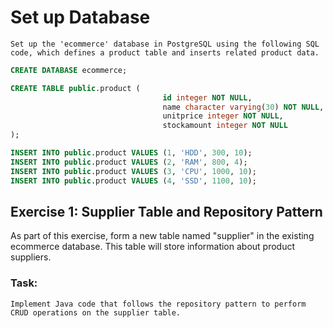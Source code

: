 # Set up Database
    Set up the 'ecommerce' database in PostgreSQL using the following SQL code, which defines a product table and inserts related product data.
~~~sql
CREATE DATABASE ecommerce;

CREATE TABLE public.product (
                                  id integer NOT NULL,
                                  name character varying(30) NOT NULL,
                                  unitprice integer NOT NULL,
                                  stockamount integer NOT NULL
);

INSERT INTO public.product VALUES (1, 'HDD', 300, 10);
INSERT INTO public.product VALUES (2, 'RAM', 800, 4);
INSERT INTO public.product VALUES (3, 'CPU', 1000, 10);
INSERT INTO public.product VALUES (4, 'SSD', 1100, 10);
~~~


## Exercise 1: Supplier Table and Repository Pattern

As part of this exercise, form a new table named "supplier" in the existing ecommerce database. 
This table will store information about product suppliers.

### Task:
    Implement Java code that follows the repository pattern to perform CRUD operations on the supplier table.
